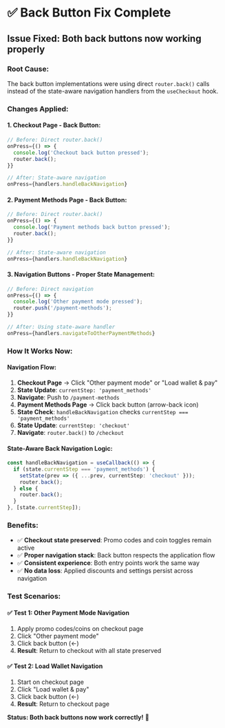 # ✅ Back Button Fix Complete

## **Issue Fixed**: Both back buttons now working properly

### **Root Cause**:
The back button implementations were using direct `router.back()` calls instead of the state-aware navigation handlers from the `useCheckout` hook.

### **Changes Applied**:

#### **1. Checkout Page - Back Button**:
```typescript
// Before: Direct router.back()
onPress={() => {
  console.log('Checkout back button pressed');
  router.back();
}}

// After: State-aware navigation
onPress={handlers.handleBackNavigation}
```

#### **2. Payment Methods Page - Back Button**:
```typescript
// Before: Direct router.back()
onPress={() => {
  console.log('Payment methods back button pressed');
  router.back();
}}

// After: State-aware navigation
onPress={handlers.handleBackNavigation}
```

#### **3. Navigation Buttons - Proper State Management**:
```typescript
// Before: Direct navigation
onPress={() => {
  console.log('Other payment mode pressed');
  router.push('/payment-methods');
}}

// After: Using state-aware handler
onPress={handlers.navigateToOtherPaymentMethods}
```

### **How It Works Now**:

#### **Navigation Flow**:
1. **Checkout Page** → Click "Other payment mode" or "Load wallet & pay"
2. **State Update**: `currentStep: 'payment_methods'`
3. **Navigate**: Push to `/payment-methods`
4. **Payment Methods Page** → Click back button (arrow-back icon)
5. **State Check**: `handleBackNavigation` checks `currentStep === 'payment_methods'`
6. **State Update**: `currentStep: 'checkout'`
7. **Navigate**: `router.back()` to `/checkout`

#### **State-Aware Back Navigation Logic**:
```typescript
const handleBackNavigation = useCallback(() => {
  if (state.currentStep === 'payment_methods') {
    setState(prev => ({ ...prev, currentStep: 'checkout' }));
    router.back();
  } else {
    router.back();
  }
}, [state.currentStep]);
```

### **Benefits**:
- ✅ **Checkout state preserved**: Promo codes and coin toggles remain active
- ✅ **Proper navigation stack**: Back button respects the application flow
- ✅ **Consistent experience**: Both entry points work the same way
- ✅ **No data loss**: Applied discounts and settings persist across navigation

### **Test Scenarios**:

#### **✅ Test 1: Other Payment Mode Navigation**
1. Apply promo codes/coins on checkout page
2. Click "Other payment mode"
3. Click back button (←) 
4. **Result**: Return to checkout with all state preserved

#### **✅ Test 2: Load Wallet Navigation**
1. Start on checkout page
2. Click "Load wallet & pay"
3. Click back button (←)
4. **Result**: Return to checkout page

**Status: Both back buttons now work correctly!** 🎉
